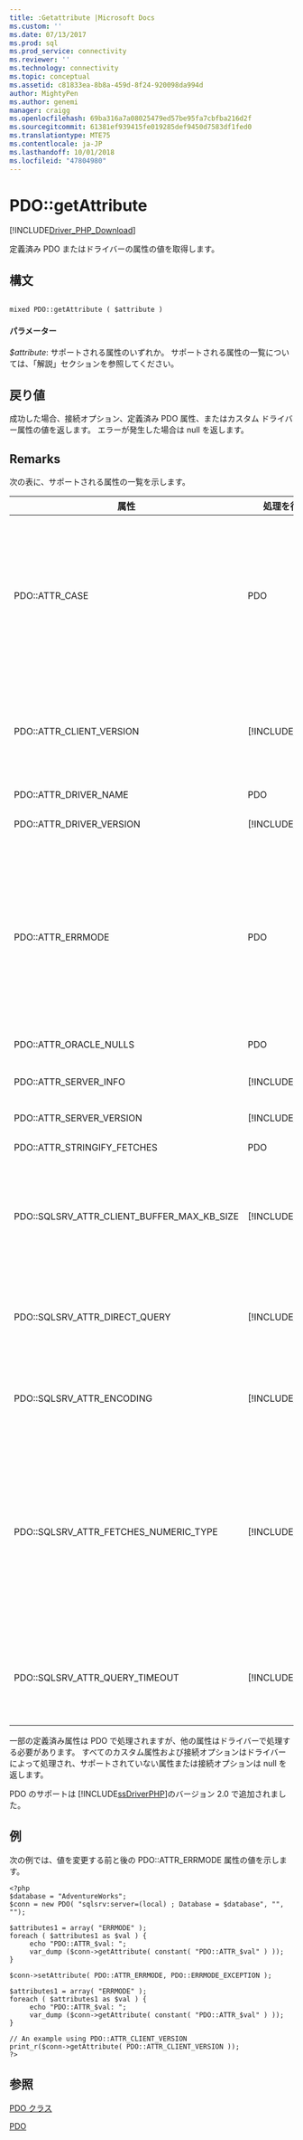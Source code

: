 ```yaml
---
title: :Getattribute |Microsoft Docs
ms.custom: ''
ms.date: 07/13/2017
ms.prod: sql
ms.prod_service: connectivity
ms.reviewer: ''
ms.technology: connectivity
ms.topic: conceptual
ms.assetid: c81833ea-8b8a-459d-8f24-920098da994d
author: MightyPen
ms.author: genemi
manager: craigg
ms.openlocfilehash: 69ba316a7a08025479ed57be95fa7cbfba216d2f
ms.sourcegitcommit: 61381ef939415fe019285def9450d7583df1fed0
ms.translationtype: MTE75
ms.contentlocale: ja-JP
ms.lasthandoff: 10/01/2018
ms.locfileid: "47804980"
---
```

# <a name="pdogetattribute"></a>PDO::getAttribute
[!INCLUDE[Driver_PHP_Download](../../includes/driver_php_download.md)]

定義済み PDO またはドライバーの属性の値を取得します。  
  
## <a name="syntax"></a>構文  
  
```  
  
mixed PDO::getAttribute ( $attribute )  
```  
  
#### <a name="parameters"></a>パラメーター  
*$attribute*: サポートされる属性のいずれか。 サポートされる属性の一覧については、「解説」セクションを参照してください。  
  
## <a name="return-value"></a>戻り値  
成功した場合、接続オプション、定義済み PDO 属性、またはカスタム ドライバー属性の値を返します。 エラーが発生した場合は null を返します。  
  
## <a name="remarks"></a>Remarks  
次の表に、サポートされる属性の一覧を示します。  
  
|属性|処理を行った機能|サポートされる値|[説明]|  
|-------------|----------------|--------------------|---------------|  
|PDO::ATTR_CASE|PDO|PDO::CASE_LOWER<br /><br />PDO::CASE_NATURAL<br /><br />PDO::CASE_UPPER|列名に必要な大文字/小文字の使い分けを指定します。 PDO::CASE_LOWER は、列名を強制的に小文字にします。PDO::CASE_NATURAL は、列名をデータベースによって返されたままの状態にします。PDO::CASE_UPPER は、列名を強制的に大文字にします。<br /><br />既定値は、PDO::CASE_NATURAL です。<br /><br />この属性は、PDO::setAttribute を使用して設定することもできます。|  
|PDO::ATTR_CLIENT_VERSION|[!INCLUDE[ssDriverPHP](../../includes/ssdriverphp_md.md)]|string の配列|ドライバーおよび関連するライブラリのバージョンを記述します。 次の要素の配列を返します: ODBC のバージョン (*MajorVer*.*MinorVer*)、[!INCLUDE[ssNoVersion](../../includes/ssnoversion-md.md)] ネイティブ クライアント DLL の名前とバージョン、[!INCLUDE[ssDriverPHP](../../includes/ssdriverphp_md.md)] のバージョン (*MajorVer*.*MinorVer*.*BuildNumber*.*Revision*)|  
|PDO::ATTR_DRIVER_NAME|PDO|String|常に "sqlsrv" を返します。|  
|PDO::ATTR_DRIVER_VERSION|[!INCLUDE[ssDriverPHP](../../includes/ssdriverphp_md.md)]|String|[!INCLUDE[ssDriverPHP](../../includes/ssdriverphp_md.md)] のバージョンを示します (*MajorVer*.*MinorVer*.*BuildNumber*.*Revision*)|  
|PDO::ATTR_ERRMODE|PDO|PDO::ERRMODE_SILENT<br /><br />PDO::ERRMODE_WARNING<br /><br />PDO::ERRMODE_EXCEPTION|ドライバーがエラーを処理する方法を指定します。<br /><br />PDO::ERRMODE_SILENT (既定値) は、エラー コードと情報を設定します。<br /><br />PDO::ERRMODE_WARNING は、E_WARNING を生成します。<br /><br />PDO::ERRMODE_EXCEPTION は、例外を生成します。<br /><br />この属性は、PDO::setAttribute を使用して設定することもできます。|  
|PDO::ATTR_ORACLE_NULLS|PDO|PDO のドキュメントを参照してください。|PDO のドキュメントを参照してください。|  
|PDO::ATTR_SERVER_INFO|[!INCLUDE[ssDriverPHP](../../includes/ssdriverphp_md.md)]|3 つの要素の配列|現在のデータベース、SQL Server のバージョン、および SQL Server のインスタンスを返します。|  
|PDO::ATTR_SERVER_VERSION|[!INCLUDE[ssDriverPHP](../../includes/ssdriverphp_md.md)]|String|SQL Server のバージョンを示します (*Major*.*Minor*.*BuildNumber*)|  
|PDO::ATTR_STRINGIFY_FETCHES|PDO|PDO のドキュメントを参照してください。|PDO のドキュメントを参照してください。|  
|PDO::SQLSRV_ATTR_CLIENT_BUFFER_MAX_KB_SIZE|[!INCLUDE[ssDriverPHP](../../includes/ssdriverphp_md.md)]|PHP メモリの制限に 1。|クライアント側カーソルの結果セットを保持するバッファーのサイズを設定します。<br /><br />既定値は 10,240 KB (10 MB) です。<br /><br />クライアント側カーソルの詳細については、「[カーソルの種類 &#40;SQLSRV ドライバー&#41;](../../connect/php/cursor-types-sqlsrv-driver.md)」を参照してください。|  
|PDO::SQLSRV_ATTR_DIRECT_QUERY|[!INCLUDE[ssDriverPHP](../../includes/ssdriverphp_md.md)]|true<br /><br />オプション|クエリの直接実行または準備された実行を指定します。 詳細については、「 [Direct Statement Execution and Prepared Statement Execution in the PDO_SQLSRV Driver](../../connect/php/direct-statement-execution-prepared-statement-execution-pdo-sqlsrv-driver.md)」 (PDO_SQLSRV ドライバーでの直接ステートメント実行と準備されたステートメントの実行) を参照してください。|  
|PDO::SQLSRV_ATTR_ENCODING|[!INCLUDE[ssDriverPHP](../../includes/ssdriverphp_md.md)]|PDO::SQLSRV_ENCODING_UTF8<br /><br />PDO::SQLSRV_ENCODING_SYSTEM|ドライバーがサーバーとの通信に使用する文字セット エンコーディングを指定します。<br /><br />既定値は PDO::SQLSRV_ENCODING_UTF8 です。|  
|PDO::SQLSRV_ATTR_FETCHES_NUMERIC_TYPE|[!INCLUDE[ssDriverPHP](../../includes/ssdriverphp_md.md)]|true または false|(ビット、整数、smallint、tinyint、float または real) の数値の SQL 型の列からの数値のフェッチを処理します。<br /><br />接続のオプション フラグ ATTR_STRINGIFY_FETCHES がオンの場合でも SQLSRV_ATTR_FETCHES_NUMERIC_TYPE では、戻り値は文字列です。<br /><br />バインド列で返される PDO 型 PDO_PARAM_INT が SQLSRV_ATTR_FETCHES_NUMERIC_TYPE がオフの場合でも、整数型の列からの戻り値は int が。|  
|PDO::SQLSRV_ATTR_QUERY_TIMEOUT|[!INCLUDE[ssDriverPHP](../../includes/ssdriverphp_md.md)]|整数 (integer)|クエリのタイムアウト (秒単位) を設定します。<br /><br />既定値は 0 であり、ドライバーは結果をいつまでも待ちます。<br /><br />負の数値は許可できません。|  

  
一部の定義済み属性は PDO で処理されますが、他の属性はドライバーで処理する必要があります。 すべてのカスタム属性および接続オプションはドライバーによって処理され、サポートされていない属性または接続オプションは null を返します。  
  
PDO のサポートは [!INCLUDE[ssDriverPHP](../../includes/ssdriverphp_md.md)]のバージョン 2.0 で追加されました。  
  
## <a name="example"></a>例  
次の例では、値を変更する前と後の PDO::ATTR_ERRMODE 属性の値を示します。  
  
```  
<?php  
$database = "AdventureWorks";  
$conn = new PDO( "sqlsrv:server=(local) ; Database = $database", "", "");  
  
$attributes1 = array( "ERRMODE" );  
foreach ( $attributes1 as $val ) {  
     echo "PDO::ATTR_$val: ";  
     var_dump ($conn->getAttribute( constant( "PDO::ATTR_$val" ) ));  
}  
  
$conn->setAttribute( PDO::ATTR_ERRMODE, PDO::ERRMODE_EXCEPTION );  
  
$attributes1 = array( "ERRMODE" );  
foreach ( $attributes1 as $val ) {  
     echo "PDO::ATTR_$val: ";  
     var_dump ($conn->getAttribute( constant( "PDO::ATTR_$val" ) ));  
}  
  
// An example using PDO::ATTR_CLIENT_VERSION  
print_r($conn->getAttribute( PDO::ATTR_CLIENT_VERSION ));  
?>  
```  
  
## <a name="see-also"></a>参照  
[PDO クラス](../../connect/php/pdo-class.md)

[PDO](http://php.net/manual/book.pdo.php)  
  
